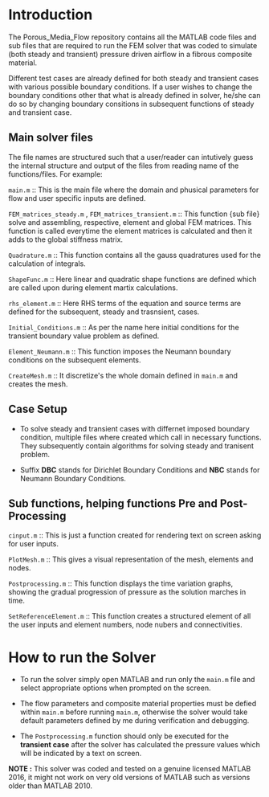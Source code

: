 

# Introduction

The Porous_Media_Flow repository contains all the MATLAB code files and sub files that are required to run the FEM solver that was coded to simulate (both steady and transient) pressure driven airflow in a fibrous composite material.

Different test cases are already defined for both steady and transient cases with various possible boundary conditions.  If a user wishes to change the boundary conditions other that what is already defined in solver, he/she can do so by changing boundary consitions in subsequent functions of steady and transient case.



## Main solver files

The file names are structured such that a user/reader can intutively guess the internal structure and output of the files from reading name of the functions/files. For example:

`main.m` :: This is the main file where the domain and phusical parameters for flow and user specific inputs are defined.

`FEM_matrices_steady.m` , `FEM_matrices_transient.m` :: This function {sub file} solve and assembling, respective, element and global FEM matrices. This function is called everytime the element matrices is calculated and then it adds to the global stiffness matrix.

`Quadrature.m` :: This function contains all the gauss quadratures used for the calculation of integrals.

`ShapeFunc.m` :: Here linear and quadratic shape functions are defined which are called upon during element martix calculations.

`rhs_element.m` :: Here RHS terms of the equation and source terms are defined for the subsequent, steady and trasnsient, cases.

`Initial_Conditions.m` :: As per the name here initial conditions for the transient boundary value problem as defined.

`Element_Neumann.m` :: This function imposes the Neumann boundary conditions on the subsequent elements.

`CreateMesh.m` :: It discretize's the whole domain defined in `main.m` and creates the mesh.



## Case Setup
* To solve steady and transient cases with differnet imposed boundary condition, multiple files where created which call in necessary functions. They subsequently contain algorithms for solving steady and tranisent problem.

* Suffix **DBC** stands for Dirichlet Boundary Conditions and **NBC** stands for Neumann Boundary Conditions.



## Sub functions, helping functions Pre and Post-Processing

`cinput.m` :: This is just a function created for rendering text on screen asking for user inputs.

`PlotMesh.m` :: This gives a visual representation of the mesh, elements and nodes.

`Postprocessing.m` :: This function displays the time variation graphs, showing the gradual progression of pressure as the solution marches in time. 

`SetReferenceElement.m` :: This function creates a structured element of all the user inputs and element numbers, node nubers and connectivities.



# How to run the Solver

* To run the solver simply open MATLAB and run only the `main.m` file and select appropriate options when prompted on the screen.

* The flow parameters and composite material properties must be defied within `main.m` before running `main.m`, otherwise the solver would take default parameters defined by me during verification and debugging.

* The `Postprocessing.m` function should only be executed for the **transient case** after the solver has calculated the pressure values which will be indicated by a text on screen.

**NOTE :** This solver was coded and tested on a genuine licensed MATLAB 2016, it might not work on very old versions of MATLAB such as versions older than MATLAB 2010.

